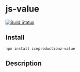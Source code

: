 # js-value
[![Build Status](https://travis-ci.org/Ice-Productionz/js-value.svg?branch=master)](https://travis-ci.org/Ice-Productionz/js-value)

## Install

`npm install iceproductionz-value`

## Description


